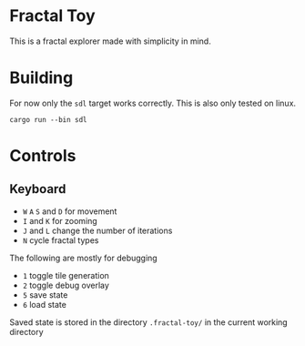 Fractal Toy
===========

This is a fractal explorer made with simplicity in mind.


# Building

For now only the `sdl` target works correctly.
This is also only tested on linux.

```
cargo run --bin sdl
```

# Controls

## Keyboard

* `W` `A` `S` and `D` for movement
* `I` and `K` for zooming
* `J` and `L` change the number of iterations
* `N` cycle fractal types 

The following are mostly for debugging

* `1` toggle tile generation
* `2` toggle debug overlay
* `5` save state 
* `6` load state

Saved state is stored in the directory `.fractal-toy/` in the current working directory
